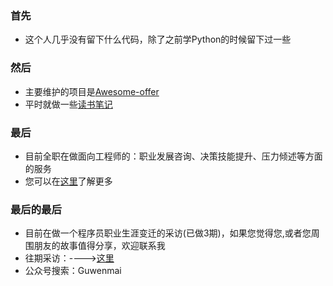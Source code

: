 ### 首先
- 这个人几乎没有留下什么代码，除了之前学Python的时候留下过一些
### 然后
- 主要维护的项目是[Awesome-offer](https://github.com/lietoumai/Awesome-offer)
- 平时就做一些[读书笔记](https://github.com/lietoumai/Reflection)
### 最后
- 目前全职在做面向工程师的：职业发展咨询、决策技能提升、压力倾述等方面的服务
- 您可以在[这里](http://guwenmai.sxl.cn/)了解更多
### 最后的最后
- 目前在做一个程序员职业生涯变迁的采访(已做3期)，如果您觉得您,或者您周围朋友的故事值得分享，欢迎联系我
- 往期采访：---->[这里](https://mp.weixin.qq.com/mp/appmsgalbum?action=getalbum&album_id=1496616199663730689&__biz=MzA4MjU3NDQ1MA==#wechat_redirect)
- 公众号搜索：Guwenmai
